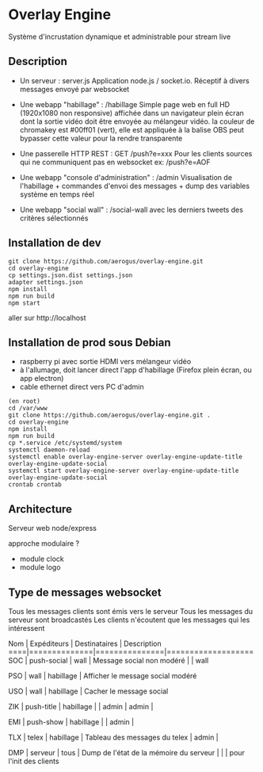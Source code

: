 # Overlay Engine

Système d'incrustation dynamique et administrable pour stream live

## Description

- Un serveur : server.js
  Application node.js / socket.io. Réceptif à divers messages envoyé par websocket

- Une webapp "habillage" : /habillage
  Simple page web en full HD (1920x1080 non responsive) affichée dans un navigateur plein écran dont la sortie vidéo
  doit être envoyée au mélangeur vidéo.
  la couleur de chromakey est #00ff01 (vert), elle est appliquée à la balise <body>
  OBS peut bypasser cette valeur pour la rendre transparente

- Une passerelle HTTP REST : GET /push?e=xxx
  Pour les clients sources qui ne communiquent pas en websocket
  ex: /push?e=AOF

- Une webapp "console d'administration" : /admin
  Visualisation de l'habillage + commandes d'envoi des messages + dump des variables système en temps réel

- Une webapp "social wall" : /social-wall
  avec les derniers tweets des critères sélectionnés

## Installation de dev

```
git clone https://github.com/aerogus/overlay-engine.git
cd overlay-engine
cp settings.json.dist settings.json
adapter settings.json
npm install
npm run build
npm start
```

aller sur http://localhost

## Installation de prod sous Debian

- raspberry pi avec sortie HDMI vers mélangeur vidéo
- à l'allumage, doit lancer direct l'app d'habillage (Firefox plein écran, ou app electron)
- cable ethernet direct vers PC d'admin

```
(en root)
cd /var/www
git clone https://github.com/aerogus/overlay-engine.git .
cd overlay-engine
npm install
npm run build
cp *.service /etc/systemd/system
systemctl daemon-reload
systemctl enable overlay-engine-server overlay-engine-update-title overlay-engine-update-social
systemctl start overlay-engine-server overlay-engine-update-title overlay-engine-update-social
crontab crontab
```

## Architecture

Serveur web node/express

approche modulaire ?
- module clock
- module logo

## Type de messages websocket

Tous les messages clients sont émis vers le serveur
Tous les messages du serveur sont broadcastés
Les clients n'écoutent que les messages qui les intéressent

Nom | Expéditeurs  | Destinataires | Description
====|==============|===============|===================
SOC | push-social  | wall          | Message social non modéré
    |              | wall

PSO | wall         | habillage     | Afficher le message social modéré

USO | wall         | habillage     | Cacher le message social

ZIK | push-title   | habillage     |
    | admin        | admin         |

EMI | push-show    | habillage     |
                   | admin         |

TLX | telex        | habillage     | Tableau des messages du telex
                   | admin         |

DMP | serveur      | tous          | Dump de l'état de la mémoire du serveur
    |              |               | pour l'init des clients